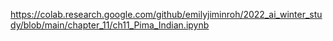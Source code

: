 https://colab.research.google.com/github/emilyjiminroh/2022_ai_winter_study/blob/main/chapter_11/ch11_Pima_Indian.ipynb
